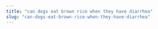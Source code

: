 ```yaml
---
title: "can dogs eat brown rice when they have diarrhea"
slug: "can-dogs-eat-brown-rice-when-they-have-diarrhea"
---
```


